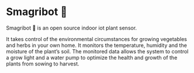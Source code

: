 # Smagribot 🌱

Smagribot 🌱 is an open source indoor iot plant sensor.

It takes control of the environmental circumstances for growing vegetables and herbs in your own home. It monitors the temperature, humidity and the moisture of the plant’s soil. The monitored data allows the system to control a grow light and a water pump to optimize the health and growth of the plants from sowing to harvest.